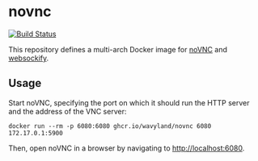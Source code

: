 # novnc

[![Build Status](https://github.com/wavyland/novnc/workflows/CI/badge.svg)](https://github.com/wavyland/novnc/actions?query=workflow%3ACI)

This repository defines a multi-arch Docker image for [noVNC](https://github.com/novnc/noVNC) and [websockify](https://github.com/novnc/websockify).

## Usage

Start noVNC, specifying the port on which it should run the HTTP server and the address of the VNC server:
```shell
docker run --rm -p 6080:6080 ghcr.io/wavyland/novnc 6080 172.17.0.1:5900
```

Then, open noVNC in a browser by navigating to [http://localhost:6080](http://localhost:6080).
